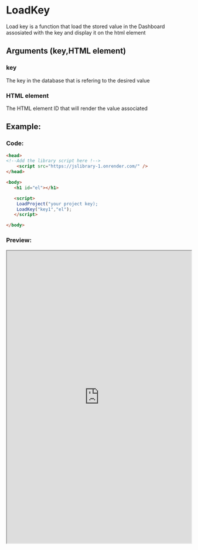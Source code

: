 # LoadKey
 Load key is a function that load the stored value in the Dashboard assosiated with the key and display it on the html element 
## Arguments (key,HTML element)
### key 
The key in the database that is refering to the desired value
### HTML element
The HTML element ID that will render the value associated

## Example:

### Code:
```html
<head>
<!--Add the library script here !-->
    <script src="https://jslibrary-1.onrender.com/" />
</head>

<body>
   <h1 id="el"></h1>

   <script>
    LoadProject("your project key);
    LoadKey("key1","el");
   </script>

</body>
```

### Preview:
<iframe width="100%" height="800px" src="https://omaranbazna.github.io/Backend-Documentation-server/documentation/exampleProjects/c2example.html" ></iframe>
